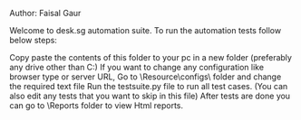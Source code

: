 Author: Faisal Gaur

Welcome to desk.sg automation suite. To run the automation tests follow below steps:


Copy paste the contents of this folder to your pc in a new folder (preferably any drive other than C:)
If you want to change any configuration like browser type or server URL, Go to \Resource\configs\ folder and change the required text file
Run the testsuite.py file to run all test cases. (You can also edit any tests that you want to skip in this file)
After tests are done you can go to \Reports folder to view Html reports.